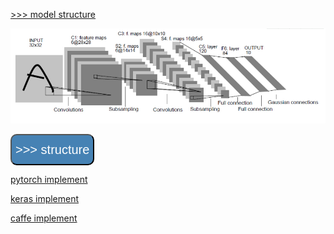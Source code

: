 
[>>> model structure](http://ethereon.github.io/netscope/#/preset/alexnet)

![Alex](./Images/Alex.png)

<a href="structure.md" ><button style="font-size: 20px; color: white; background-color: steelblue; 
height: 50px; border-radius: 10px; " > >>> structure </button></a>

[pytorch implement](./utils/Alex_pytorch.py)

[keras implement](./utils/Alex_keras.py)

[caffe implement](./utils/Alex_caffe.prototxt)
